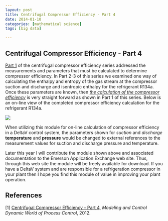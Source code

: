 ```yaml
---
layout: post
title: Centrifugal Compressor Efficiency - Part 4
date: 2014-01-10
categories: [mathematical science]
tags: [big data]

---
```


<script type="text/javascript"  src="http://cdn.mathjax.org/mathjax/latest/MathJax.js?config=TeX-AMS-MML_HTMLorMML"></script>


Centrifugal Compressor Efficiency - Part 4
--

[Part 1](http://sungsoo.github.io/2014/01/10/compressor-efficiency01.html) of the centrifugal compressor efficiency series addressed the measurements and parameters that must be calculated to determine compressor efficiency. In Part 2-3 of this series we examined one way of calculating the enthalpy and entropy of the gas stream at the compressor suction and discharge and isentropic enthalpy for the refrigerant R134a. Once these parameters are known, then [*the calculation of the compressor efficiency*](http://docs.lib.purdue.edu/cgi/viewcontent.cgi?article=3005&context=icec) is very straight forward as shown in Part 1 of this series. Below is an on-line view of the completed compressor efficiency calculation for the refrigerant R134a.

![](http://sungsoo.github.com/images/complete-efficiency.jpg)

When utilizing this module for on-line calculation of compressor efficiency in a DeltaV control system, the parameters shown for *suction* and *discharge* **temperature** and **pressure** would be changed to external references to the measurement values for suction and discharge pressure and temperature.

Later this year I will contribute the module shown above and associated documentation to the Emerson Application Exchange web site. Thus, through this web site the module will be freely available for download. If you have a DeltaV system and are responsible for a refrigeration compressor in your plant then I hope you find this module of value in improving your plant operation.


References
--

[1] [Centrifugal Compressor Efficiency - Part 4](http://modelingandcontrol.com/2012/01/centrifugal-compressor-efficiency-–-part-4/), *Modeling and Control Dynamic World of Process Control*, 2012.